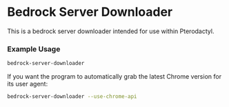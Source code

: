 # Bedrock Server Downloader

This is a bedrock server downloader intended for use within Pterodactyl.

### Example Usage

```bash
bedrock-server-downloader
```

If you want the program to automatically grab the latest Chrome version for its user agent:

```bash
bedrock-server-downloader --use-chrome-api
```
